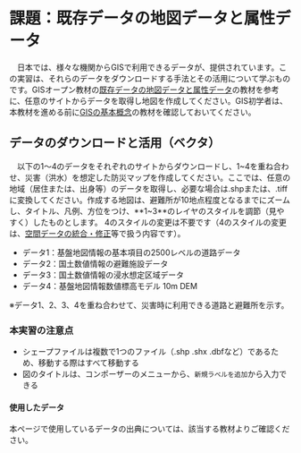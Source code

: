 # 課題：既存データの地図データと属性データ
　日本では、様々な機関からGISで利用できるデータが、提供されています。この実習は、それらのデータをダウンロードする手法とその活用について学ぶものです。GISオープン教材の[既存データの地図データと属性データ]の教材を参考に、任意のサイトからデータを取得し地図を作成してください。GIS初学者は、本教材を進める前に[GISの基本概念]の教材を確認しておいてください。


## データのダウンロードと活用（ベクタ）
　以下の1〜4のデータをそれぞれのサイトからダウンロードし、1~4を重ね合わせ、災害（洪水）を想定した防災マップを作成してください。ここでは、任意の地域（居住または、出身等）のデータを取得し、必要な場合は.shpまたは、.tiffに変換してください。作成する地図は、避難所が10地点程度となるまでにズームし、タイトル、凡例、方位をつけ、**1~3**のレイヤのスタイルを調節（見やすく）したものとします。 4のスタイルの変更は不要です（4のスタイルの変更は、[空間データの統合・修正]等で扱う内容です）。 

- データ1：基盤地図情報の基本項目の2500レベルの道路データ
- データ2：国土数値情報の避難施設データ
- データ3：国土数値情報の浸水想定区域データ
- データ4：基盤地図情報数値標高モデル 10m DEM

※データ1、2、3、4を重ね合わせて、災害時に利用できる道路と避難所を示す。

### 本実習の注意点

- シェープファイルは複数で1つのファイル（.shp .shx .dbfなど）であるため、移動する際はすべて移動する
- 図のタイトルは、コンポーザーのメニューから、`新規ラベルを追加`から入力できる


#### 使用したデータ
本ページで使用しているデータの出典については、該当する教材よりご確認ください。

[地理情報科学教育用スライド（GIScスライド）]:http://curricula.csis.u-tokyo.ac.jp/slide/4.html
[利用規約]:../../../policy.md
[その他のライセンスについて]:../../license.md
[よくある質問とエラー]:../../questions/questions.md

[GISの基本概念]:../../00/00.md
[QGISビギナーズマニュアル]:../../QGIS/QGIS.md
[GRASSビギナーズマニュアル]:../../GRASS/GRASS.md
[リモートセンシングとその解析]:../../06/06.md
[既存データの地図データと属性データ]:../../07/07.md
[空間データ]:../../08/08.md
[空間データベース]:../../09/09.md
[空間データの統合・修正]:../../10/10.md
[基本的な空間解析]:../../11/11.md
[ネットワーク分析]:../../12/12.md
[領域分析]:../../13/13.md
[点データの分析]:../../14/14.md
[ラスタデータの分析]:../../15/15.md
[傾向面分析]:../../16/16.md
[空間的自己相関]:../../17/17.md
[空間補間]:../../18/18.md
[空間相関分析]:../../19/19.md
[空間分析におけるスケール]:../../20/20.md
[視覚的伝達]:../../21/21.md
[参加型GISと社会貢献]:../../26/26.md

[地理院地図]:https://maps.gsi.go.jp
[e-Stat]:https://www.e-stat.go.jp/
[国土数値情報]:http://nlftp.mlit.go.jp/ksj/
[基盤地図情報]:http://www.gsi.go.jp/kiban/
[地理院タイル]:http://maps.gsi.go.jp/development/ichiran.html

[課題ページ_QGISビギナーズマニュアル]:../../tasks/t_qgis_entry.md
[課題ページ_GRASSビギナーズマニュアル]:../../tasks/t_grass_entry.md
[課題ページ_リモートセンシングとその解析]:../../tasks/t_06.md
[課題ページ_既存データの地図データと属性データ]:../../tasks/t_07.md
[課題ページ_空間データ]:../../tasks/t_08.md
[課題ページ_空間データベース]:../../tasks/t_09.md
[課題ページ_空間データの統合・修正]:../../tasks/t_10.md
[課題ページ_基本的な空間解析]:../../tasks/t_11.md
[課題ページ_ネットワーク分析]:../../tasks/t_12.md
[課題ページ_基本的な空間解析]:../../tasks/t_13.md
[課題ページ_点データの分析]:../../tasks/t_14.md
[課題ページ_ラスタデータの分析]:../../tasks/t_15.md
[課題ページ_空間補間]:../../tasks/t_18.md
[課題ページ_視覚的伝達]:../../tasks/t_21.md
[課題ページ_参加型GISと社会貢献]:../../tasks/t_26.md
